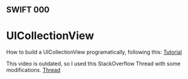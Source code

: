 ## SWIFT 000

# UICollectionView

How to build a UICollectionView programatically, following this: 
[Tutorial](https://https://youtu.be/TNcFgO4OG0 "5 PASSOS PARA CRIAR UMA UICOLLECTION VIEW PROGRAMATICAMENTE - IOS TUTORIAL")

This video is outdated, so I used this StackOverflow Thread with some modifications.
[Thread](https://stackoverflow.com/questions/19240054/could-not-find-a-storyboard-named-main-in-bundle "Could not find a storyboard named 'Main' in bundle")



